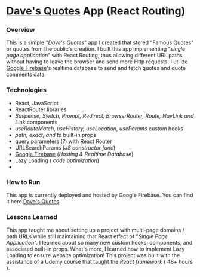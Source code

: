 # [Dave's Quotes](https://react-udemy-http-fd441.web.app/quotes) App (React Routing)

### Overview
This is a simple "_Dave's Quotes_" app I created that stored "Famous Quotes" or quotes from the public's creation. I built this app implementing "_single page application_" with React Routing, thus allowing different URL paths without having to leave the browser and send more Http requests. I utilize [Google Firebase](https://firebase.google.com/)'s realtime database to send and fetch quotes and quote comments data.


### Technologies
* React, JavaScript
* ReactRouter libraries 
* _Suspense, Switch, Prompt, Redirect, BrowserRouter, Route, NavLink and Link_ components
* _useRouteMatch, useHistory, useLocation, useParams_ custom hooks
* _path, exact, and to_ built-in props
* query parameters (_?_) with React Router
* URLSearchParams (_JS constructor func_)
* [Google Firebase](https://firebase.google.com/) (_Hosting & Realtime Database_)
* Lazy Loading ( _code optimization_)
* 



### How to Run
This app is currently deployed and hosted by Google Firebase. You can find it here [Dave's Quotes](https://react-udemy-http-fd441.web.app/quotes)

### Lessons Learned
This app taught me about setting up a project with multi-page domains / path URLs while still maintaining that React effect of "_Single Page Application_". I learned about so many new custom hooks, components, and associated built-in props. What's more, I learned how to implement Lazy Loading to ensure website optimization! This project was built with the assistance of a Udemy course that taught the _React framework_ ( 48+ hours ).
